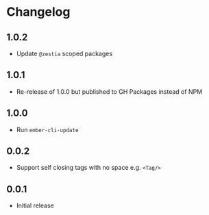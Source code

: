 # Changelog

## 1.0.2

- Update `@zestia` scoped packages

## 1.0.1

- Re-release of 1.0.0 but published to GH Packages instead of NPM

## 1.0.0

- Run `ember-cli-update`

## 0.0.2

- Support self closing tags with no space e.g. `<Tag/>`

## 0.0.1

- Initial release
